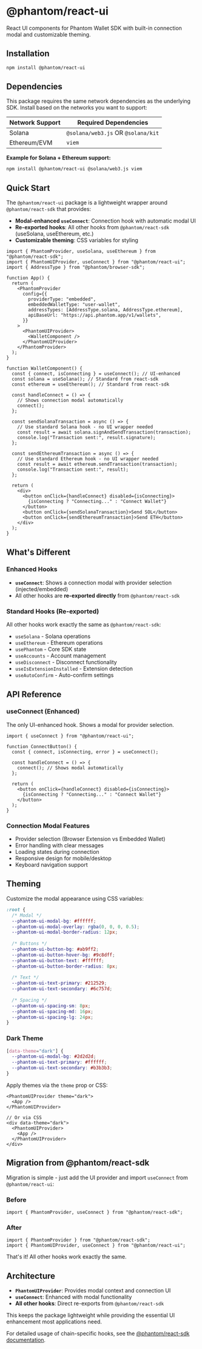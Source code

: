 # @phantom/react-ui

React UI components for Phantom Wallet SDK with built-in connection modal and customizable theming.

## Installation

```bash
npm install @phantom/react-ui
```

## Dependencies

This package requires the same network dependencies as the underlying SDK. Install based on the networks you want to support:

| Network Support | Required Dependencies              |
| --------------- | ---------------------------------- |
| Solana          | `@solana/web3.js` OR `@solana/kit` |
| Ethereum/EVM    | `viem`                             |

**Example for Solana + Ethereum support:**

```bash
npm install @phantom/react-ui @solana/web3.js viem
```

## Quick Start

The `@phantom/react-ui` package is a lightweight wrapper around `@phantom/react-sdk` that provides:

- **Modal-enhanced `useConnect`**: Connection hook with automatic modal UI
- **Re-exported hooks**: All other hooks from `@phantom/react-sdk` (useSolana, useEthereum, etc.)
- **Customizable theming**: CSS variables for styling

```tsx
import { PhantomProvider, useSolana, useEthereum } from "@phantom/react-sdk";
import { PhantomUIProvider, useConnect } from "@phantom/react-ui";
import { AddressType } from "@phantom/browser-sdk";

function App() {
  return (
    <PhantomProvider
      config={{
        providerType: "embedded",
        embeddedWalletType: "user-wallet",
        addressTypes: [AddressType.solana, AddressType.ethereum],
        apiBaseUrl: "https://api.phantom.app/v1/wallets",
      }}
    >
      <PhantomUIProvider>
        <WalletComponent />
      </PhantomUIProvider>
    </PhantomProvider>
  );
}

function WalletComponent() {
  const { connect, isConnecting } = useConnect(); // UI-enhanced
  const solana = useSolana(); // Standard from react-sdk
  const ethereum = useEthereum(); // Standard from react-sdk

  const handleConnect = () => {
    // Shows connection modal automatically
    connect();
  };

  const sendSolanaTransaction = async () => {
    // Use standard Solana hook - no UI wrapper needed
    const result = await solana.signAndSendTransaction(transaction);
    console.log("Transaction sent:", result.signature);
  };

  const sendEthereumTransaction = async () => {
    // Use standard Ethereum hook - no UI wrapper needed
    const result = await ethereum.sendTransaction(transaction);
    console.log("Transaction sent:", result);
  };

  return (
    <div>
      <button onClick={handleConnect} disabled={isConnecting}>
        {isConnecting ? "Connecting..." : "Connect Wallet"}
      </button>
      <button onClick={sendSolanaTransaction}>Send SOL</button>
      <button onClick={sendEthereumTransaction}>Send ETH</button>
    </div>
  );
}
```

## What's Different

### Enhanced Hooks

- **`useConnect`**: Shows a connection modal with provider selection (injected/embedded)
- All other hooks are **re-exported directly** from `@phantom/react-sdk`

### Standard Hooks (Re-exported)

All other hooks work exactly the same as `@phantom/react-sdk`:

- `useSolana` - Solana operations
- `useEthereum` - Ethereum operations  
- `usePhantom` - Core SDK state
- `useAccounts` - Account management
- `useDisconnect` - Disconnect functionality
- `useIsExtensionInstalled` - Extension detection
- `useAutoConfirm` - Auto-confirm settings

## API Reference

### useConnect (Enhanced)

The only UI-enhanced hook. Shows a modal for provider selection.

```tsx
import { useConnect } from "@phantom/react-ui";

function ConnectButton() {
  const { connect, isConnecting, error } = useConnect();

  const handleConnect = () => {
    connect(); // Shows modal automatically
  };

  return (
    <button onClick={handleConnect} disabled={isConnecting}>
      {isConnecting ? "Connecting..." : "Connect Wallet"}
    </button>
  );
}
```

### Connection Modal Features

- Provider selection (Browser Extension vs Embedded Wallet)
- Error handling with clear messages
- Loading states during connection
- Responsive design for mobile/desktop
- Keyboard navigation support

## Theming

Customize the modal appearance using CSS variables:

```css
:root {
  /* Modal */
  --phantom-ui-modal-bg: #ffffff;
  --phantom-ui-modal-overlay: rgba(0, 0, 0, 0.5);
  --phantom-ui-modal-border-radius: 12px;
  
  /* Buttons */
  --phantom-ui-button-bg: #ab9ff2;
  --phantom-ui-button-hover-bg: #9c8dff;
  --phantom-ui-button-text: #ffffff;
  --phantom-ui-button-border-radius: 8px;
  
  /* Text */
  --phantom-ui-text-primary: #212529;
  --phantom-ui-text-secondary: #6c757d;
  
  /* Spacing */
  --phantom-ui-spacing-sm: 8px;
  --phantom-ui-spacing-md: 16px;
  --phantom-ui-spacing-lg: 24px;
}
```

### Dark Theme

```css
[data-theme="dark"] {
  --phantom-ui-modal-bg: #2d2d2d;
  --phantom-ui-text-primary: #ffffff;
  --phantom-ui-text-secondary: #b3b3b3;
}
```

Apply themes via the `theme` prop or CSS:

```tsx
<PhantomUIProvider theme="dark">
  <App />
</PhantomUIProvider>

// Or via CSS
<div data-theme="dark">
  <PhantomUIProvider>
    <App />
  </PhantomUIProvider>
</div>
```

## Migration from @phantom/react-sdk

Migration is simple - just add the UI provider and import `useConnect` from `@phantom/react-ui`:

### Before

```tsx
import { PhantomProvider, useConnect } from "@phantom/react-sdk";
```

### After  

```tsx
import { PhantomProvider } from "@phantom/react-sdk";
import { PhantomUIProvider, useConnect } from "@phantom/react-ui";
```

That's it! All other hooks work exactly the same.

## Architecture

- **`PhantomUIProvider`**: Provides modal context and connection UI
- **`useConnect`**: Enhanced with modal functionality
- **All other hooks**: Direct re-exports from `@phantom/react-sdk`

This keeps the package lightweight while providing the essential UI enhancement most applications need.

For detailed usage of chain-specific hooks, see the [@phantom/react-sdk documentation](../react-sdk/README.md).